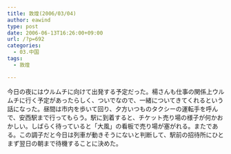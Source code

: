```yaml
---
title: 敦煌(2006/03/04)
author: eawind
type: post
date: 2006-06-13T16:26:00+09:00
url: /?p=692
categories:
  - 03.中国
tags:
  - 敦煌

---
```

今日の夜にはウルムチに向けて出発する予定だった。楊さんも仕事の関係上ウルムチに行く予定があったらしく、ついでなので、一緒についてきてくれるという話になった。昼間は市内を歩いて回り、夕方いつものタクシーの運転手を呼んで、安西駅まで行ってもらう。駅に到着すると、チケット売り場の様子が何かおかしい。しばらく待っていると「大風」の看板で売り場が塞がれる。またである。この調子だと今日は列車が動きそうにないと判断して、駅前の招待所にひとまず翌日の朝まで待機することに決めた。
